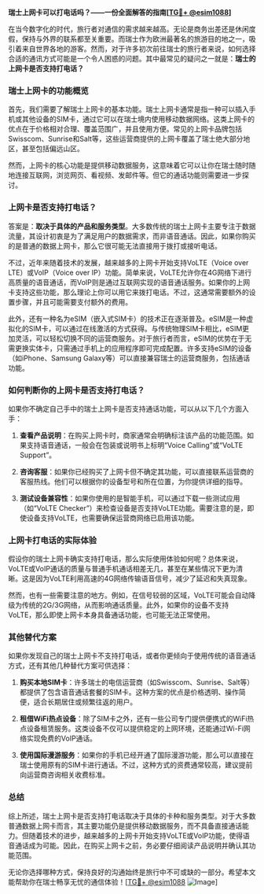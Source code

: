 **瑞士上网卡可以打电话吗？——一份全面解答的指南[[TG💪+ @esim1088](https://t.me/s/esim1088)]**

在当今数字化的时代，旅行者对通信的需求越来越高。无论是商务出差还是休闲度假，保持与外界的联系都至关重要。而瑞士作为欧洲最著名的旅游目的地之一，吸引着来自世界各地的游客。然而，对于许多初次前往瑞士的旅行者来说，如何选择合适的通讯方式可能是一个令人困惑的问题。其中最常见的疑问之一就是：**瑞士的上网卡是否支持打电话？**

### 瑞士上网卡的功能概览

首先，我们需要了解瑞士上网卡的基本功能。瑞士上网卡通常是指一种可以插入手机或其他设备的SIM卡，通过它可以在瑞士境内使用移动数据网络。这类上网卡的优点在于价格相对合理、覆盖范围广，并且使用方便。常见的上网卡品牌包括Swisscom、Sunrise和Salt等，这些运营商提供的上网卡覆盖了瑞士绝大部分地区，甚至包括偏远山区。

然而，上网卡的核心功能是提供移动数据服务，这意味着它可以让你在瑞士随时随地连接互联网，浏览网页、看视频、发邮件等。但它的通话功能则需要进一步探讨。

### 上网卡是否支持打电话？

答案是：**取决于具体的产品和服务类型**。大多数传统的瑞士上网卡主要专注于数据流量，其设计初衷是为了满足用户的数据需求，而非语音通话。因此，如果你购买的是普通的数据上网卡，那么它很可能无法直接用于拨打或接听电话。

不过，近年来随着技术的发展，越来越多的上网卡开始支持VoLTE（Voice over LTE）或VoIP（Voice over IP）功能。简单来说，VoLTE允许你在4G网络下进行高质量的语音通话，而VoIP则是通过互联网实现的语音通话服务。如果你的上网卡支持这些功能，那么理论上你可以用它来拨打电话。不过，这通常需要额外的设置步骤，并且可能需要支付额外的费用。

此外，还有一种名为eSIM（嵌入式SIM卡）的技术正在逐渐普及。eSIM是一种虚拟化的SIM卡，可以通过在线激活的方式获得。与传统物理SIM卡相比，eSIM更加灵活，可以轻松切换不同的运营商服务。对于旅行者而言，eSIM的优势在于无需更换实体卡，只需通过手机上的应用程序即可完成配置。许多支持eSIM的设备（如iPhone、Samsung Galaxy等）可以直接兼容瑞士的运营商服务，包括通话功能。

### 如何判断你的上网卡是否支持打电话？

如果你不确定自己手中的瑞士上网卡是否支持通话功能，可以从以下几个方面入手：

1. **查看产品说明**：在购买上网卡时，商家通常会明确标注该产品的功能范围。如果支持语音通话，一般会在包装或说明书上标明“Voice Calling”或“VoLTE Support”。

2. **咨询客服**：如果你已经购买了上网卡但不确定其功能，可以直接联系运营商的客服热线。他们可以根据你的设备型号和所在位置，为你提供详细的指导。

3. **测试设备兼容性**：如果你使用的是智能手机，可以通过下载一些测试应用（如“VoLTE Checker”）来检查设备是否支持VoLTE功能。需要注意的是，即使设备支持VoLTE，也需要确保运营商网络已启用该功能。

### 上网卡打电话的实际体验

假设你的瑞士上网卡确实支持打电话，那么实际使用体验如何呢？总体来说，VoLTE或VoIP通话的质量与普通手机通话相差无几，甚至在某些情况下更为清晰。这是因为VoLTE利用高速的4G网络传输语音信号，减少了延迟和失真现象。

然而，也有一些需要注意的地方。例如，在信号较弱的区域，VoLTE可能会自动降级为传统的2G/3G网络，从而影响通话质量。此外，如果你的设备不支持VoLTE，那么即使上网卡本身具备通话功能，也可能无法正常使用。

### 其他替代方案

如果你发现自己的瑞士上网卡不支持打电话，或者你更倾向于使用传统的语音通话方式，还有其他几种替代方案可供选择：

1. **购买本地SIM卡**：许多瑞士的电信运营商（如Swisscom、Sunrise、Salt等）都提供了包含语音通话套餐的SIM卡。这种方案的优点是价格透明、操作简便，适合长期居住或频繁往返的用户。

2. **租借WiFi热点设备**：除了SIM卡之外，还有一些公司专门提供便携式的WiFi热点设备租赁服务。这类设备不仅可以提供稳定的上网环境，还能通过Wi-Fi网络实现免费的VoIP通话。

3. **使用国际漫游服务**：如果你的手机已经开通了国际漫游功能，那么可以直接在瑞士使用原有的SIM卡进行通话。不过，这种方式的资费通常较高，建议提前向运营商咨询相关收费标准。

### 总结

综上所述，瑞士上网卡是否支持打电话取决于具体的卡种和服务类型。对于大多数普通数据上网卡而言，其主要功能仍是提供移动数据服务，而不具备直接通话能力。但随着技术的进步，越来越多的上网卡开始支持VoLTE或VoIP功能，使得语音通话成为可能。因此，在购买上网卡之前，务必要仔细阅读产品说明并确认其功能范围。

无论你选择哪种方式，保持良好的沟通始终是旅行中不可或缺的一部分。希望本文能帮助你在瑞士畅享无忧的通信体验！[[TG💪+ @esim1088](https://t.me/s/esim1088) ![Image](https://i.postimg.cc/4NQfJmqS/Snipaste-2025-05-13-00-14-12.png)]